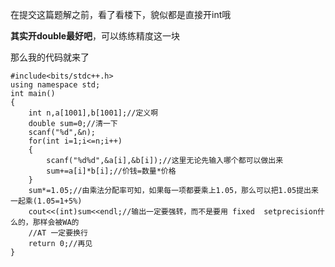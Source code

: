 在提交这篇题解之前，看了看楼下，貌似都是直接开int哦

**其实开double最好吧**，可以练练精度这一块

那么我的代码就来了

```
#include<bits/stdc++.h>
using namespace std;
int main()
{
	int n,a[1001],b[1001];//定义啊
	double sum=0;//清一下
	scanf("%d",&n);
	for(int i=1;i<=n;i++)
	{
		scanf("%d%d",&a[i],&b[i]);//这里无论先输入哪个都可以做出来
		sum+=a[i]*b[i];//价钱=数量*价格
	}
	sum*=1.05;//由乘法分配率可知，如果每一项都要乘上1.05，那么可以把1.05提出来一起乘(1.05=1+5%)
	cout<<(int)sum<<endl;//输出一定要强转，而不是要用 fixed  setprecision什么的，那样会被WA的
    //AT 一定要换行
	return 0;//再见
}
```